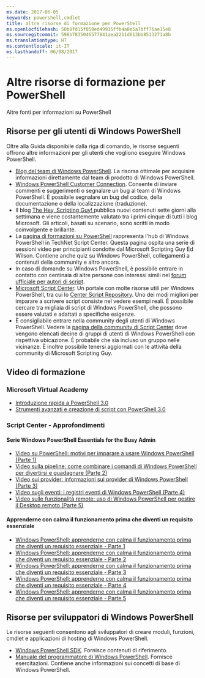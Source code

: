 ```yaml
---
ms.date: 2017-06-05
keywords: powershell,cmdlet
title: altre risorse di formazione per PowerShell
ms.openlocfilehash: 50b8fd15f050ed49935ffb4a8e5a7bff76ae15e8
ms.sourcegitcommit: 598b7835046577841aea2211d613bb8513271a8b
ms.translationtype: HT
ms.contentlocale: it-IT
ms.lasthandoff: 06/08/2017
---
```

#  <a name="more-powershell-learning"></a>Altre risorse di formazione per PowerShell

Altre fonti per informazioni su PowerShell  

## <a name="resources-for-windows-powershell-users"></a>Risorse per gli utenti di Windows PowerShell

Oltre alla Guida disponibile dalla riga di comando, le risorse seguenti offrono altre informazioni per gli utenti che vogliono eseguire Windows PowerShell.

-   [Blog del team di Windows PowerShell](http://blogs.msdn.com/b/powershell/). La risorsa ottimale per acquisire informazioni direttamente dal team di prodotto di Windows PowerShell.
-   [Windows PowerShell Customer Connection](http://Connect.Microsoft.com/PowerShell). Consente di inviare commenti e suggerimenti o segnalare un bug al team di Windows PowerShell. È possibile segnalare un bug del codice, della documentazione o della localizzazione (traduzione).
-   Il blog [The Hey, Scripting Guy! ](http://www.scriptingguys.com/blog) pubblica nuovi contenuti sette giorni alla settimana e viene costantemente valutato tra i primi cinque di tutti i blog Microsoft. Gli articoli, basati su scenario, sono scritti in modo coinvolgente e brillante.
-   La [pagina di formazioni su PowerShell](http://www.scriptingguys.com/learnpowershell) rappresenta l'hub di Windows PowerShell in TechNet Script Center. Questa pagina ospita una serie di sessioni video per principianti condotte dal Microsoft Scripting Guy Ed Wilson. Contiene anche quiz su Windows PowerShell, collegamenti a contenuti della community e altro ancora.
-   In caso di domande su Windows PowerShell, è possibile entrare in contatto con centinaia di altre persone con interessi simili nel [forum ufficiale per autori di script](http://social.technet.microsoft.com/forums/itcg/threads/).
-   [Microsoft Script Center](https://technet.microsoft.com/scriptcenter). Un portale con molte risorse utili per Windows PowerShell, tra cui lo [Center Script Repository](http://gallery.technet.microsoft.com/scriptcenter/). Uno dei modi migliori per imparare a scrivere script consiste nel vedere esempi reali. È possibile cercare tra migliaia di script di Windows PowerShell, che possono essere valutati e adattati a specifiche esigenze.
-   È consigliabile entrare nella community degli utenti di Windows PowerShell. Vedere la [pagina della community di Script Center](https://technet.microsoft.com/scriptcenter/hh182567.aspx) dove vengono elencati decine di gruppi di utenti di Windows PowerShell con rispettiva ubicazione. È probabile che sia incluso un gruppo nelle vicinanze. È inoltre possibile tenersi aggiornati con le attività della community di Microsoft Scripting Guy.

## <a name="video-training"></a>Video di formazione

###  <a name="microsoft-virtual-academy"></a>Microsoft Virtual Academy
-  [Introduzione rapida a PowerShell 3.0](https://mva.microsoft.com/en-US/training-courses/getting-started-with-powershell-30-jump-start-8276)
-  [Strumenti avanzati e creazione di script con PowerShell 3.0](https://mva.microsoft.com/en-US/training-courses/advanced-tools-scripting-with-powershell-30-jump-start-8231)

###  <a name="script-center-learn"></a>Script Center - Approfondimenti
####  <a name="windows-powershell-essentials-for-the-busy-admin-series"></a>Serie Windows PowerShell Essentials for the Busy Admin
-  [Video su PowerShell: motivi per imparare a usare Windows PowerShell &#40;Parte 1&#41;](http://dlbmodigital.microsoft.com/webcasts/wmv/23976_Dnl_L.wmv)
-  [Video sulla pipeline: come combinare i comandi di Windows PowerShell per divertirsi e guadagnare &#40;Parte 2&#41;](http://dlbmodigital.microsoft.com/webcasts/wmv/23977_Dnl_L.wmv)
-  [Video sui provider: informazioni sui provider di Windows PowerShell &#40;Parte 3&#41;](http://dlbmodigital.microsoft.com/webcasts/wmv/23978_Dnl_L.wmv)
-  [Video sugli eventi: i registri eventi di Windows PowerShell &#40;Parte 4&#41;](http://dlbmodigital.microsoft.com/webcasts/wmv/23979_Dnl_L.wmv)
-  [Video sulle funzionalità remote: uso di Windows PowerShell per gestire il Desktop remoto &#40;Parte 5&#41;](http://dlbmodigital.microsoft.com/webcasts/wmv/23980_Dnl_L.wmv)

#### <a name="learn-it-now-before-its-an-emergency"></a>Apprenderne con calma il funzionamento prima che diventi un requisito essenziale
-  [Windows PowerShell: apprenderne con calma il funzionamento prima che diventi un requisito essenziale - Parte 1](http://dlbmodigital.microsoft.com/webcasts/wmv/1032481530_Dnl_L.wmv)
-  [Windows PowerShell: apprenderne con calma il funzionamento prima che diventi un requisito essenziale - Parte 2](http://dlbmodigital.microsoft.com/webcasts/wmv/1032481542_Dnl_L.wmv)
-  [Windows PowerShell: apprenderne con calma il funzionamento prima che diventi un requisito essenziale - Parte 3](http://dlbmodigital.microsoft.com/webcasts/wmv/1032481548_Dnl_L.wmv)
-  [Windows PowerShell: apprenderne con calma il funzionamento prima che diventi un requisito essenziale - Parte 4](http://dlbmodigital.microsoft.com/webcasts/wmv/1032481552_Dnl_L.wmv)
-  [Windows PowerShell: apprenderne con calma il funzionamento prima che diventi un requisito essenziale - Parte 5](http://dlbmodigital.microsoft.com/webcasts/wmv/1032481554_Dnl_L.wmv)

## <a name="resources-for-windows-powershell-developers"></a>Risorse per sviluppatori di Windows PowerShell

Le risorse seguenti consentono agli sviluppatori di creare moduli, funzioni, cmdlet e applicazioni di hosting di Windows PowerShell.

-   [Windows PowerShell SDK](http://go.microsoft.com/fwlink/p/?LinkID=89595). Fornisce contenuti di riferimento.
-   [Manuale del programmatore di Windows PowerShell](http://go.microsoft.com/fwlink/p/?LinkID=89596). Fornisce esercitazioni. Contiene anche informazioni sui concetti di base di Windows PowerShell.


